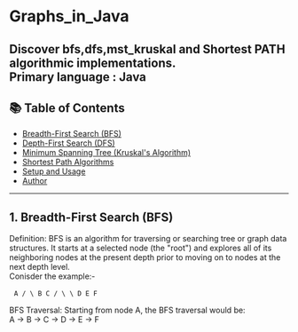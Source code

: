# Graphs_in_Java
Discover bfs,dfs,mst_kruskal and Shortest PATH algorithmic implementations. <br> 
Primary language : Java
---

## 📚 Table of Contents

- [Breadth-First Search (BFS)](src/BFS)
- [Depth-First Search (DFS)](src/DFS)
- [Minimum Spanning Tree (Kruskal's Algorithm)](src/MST_kruskal)
- [Shortest Path Algorithms](src/ShortestPath)
- [Setup and Usage](#setup-and-usage)
- [Author](#author)

---

## 1. Breadth-First Search (BFS) 
Definition: 
BFS is an algorithm for traversing or searching tree or graph data structures. It starts at a selected node (the "root") and 
explores all of its neighboring nodes at the present depth prior to moving on to nodes at the next depth level.  
Conisder the example:-<br> 
       <pre> ``` A / \ B C / \ \ D E F ``` </pre> 
BFS Traversal: Starting from node A, the BFS traversal would be:<br> 
A -> B -> C -> D -> E -> F 
